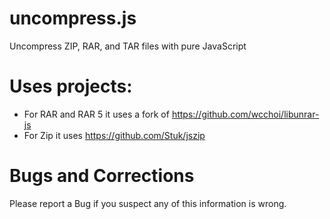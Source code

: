 # uncompress.js
Uncompress ZIP, RAR, and TAR files with pure JavaScript

# Uses projects:
* For RAR and RAR 5 it uses a fork of https://github.com/wcchoi/libunrar-js
* For Zip it uses https://github.com/Stuk/jszip

# Bugs and Corrections
Please report a Bug if you suspect any of this information is wrong.
